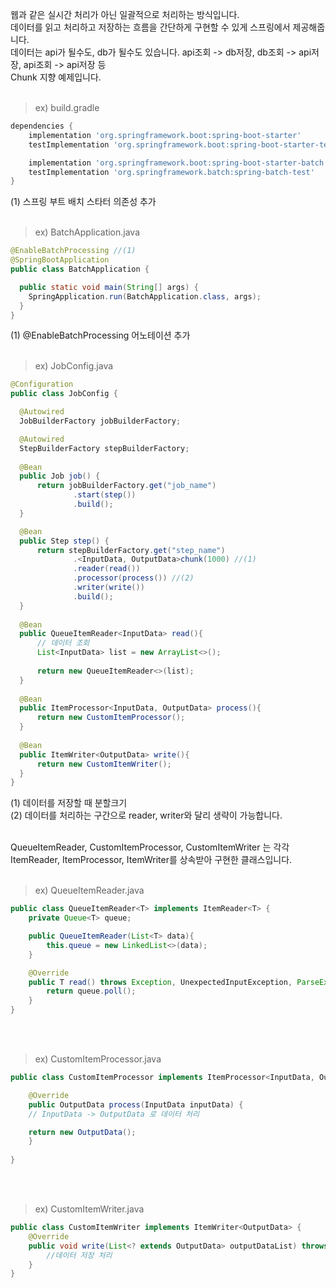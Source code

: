 웹과 같은 실시간 처리가 아닌 일괄적으로 처리하는 방식입니다. <br/>
데이터를 읽고 처리하고 저장하는 흐름을 간단하게 구현할 수 있게 스프링에서 제공해줍니다. <br/>
데이터는 api가 될수도, db가 될수도 있습니다. api조회 -> db저장, db조회 -> api저장, api조회 -> api저장 등 <br/>
Chunk 지향 예제입니다.<br/><br/>

> ex) build.gradle
~~~gradle
dependencies {
	implementation 'org.springframework.boot:spring-boot-starter'
	testImplementation 'org.springframework.boot:spring-boot-starter-test'

	implementation 'org.springframework.boot:spring-boot-starter-batch' //(1)
	testImplementation 'org.springframework.batch:spring-batch-test'
}
~~~
(1) 스프링 부트 배치 스타터 의존성 추가 <br/><br/>

> ex) BatchApplication.java
~~~java
@EnableBatchProcessing //(1)
@SpringBootApplication
public class BatchApplication {

  public static void main(String[] args) {
    SpringApplication.run(BatchApplication.class, args);
  }
}
~~~
(1) @EnableBatchProcessing 어노테이션 추가 <br/><br/>

> ex) JobConfig.java
~~~java
@Configuration
public class JobConfig {

  @Autowired
  JobBuilderFactory jobBuilderFactory;

  @Autowired
  StepBuilderFactory stepBuilderFactory;
    
  @Bean
  public Job job() {
      return jobBuilderFactory.get("job_name")
              .start(step())
              .build();
  }

  @Bean
  public Step step() {
      return stepBuilderFactory.get("step_name")
              .<InputData, OutputData>chunk(1000) //(1)
              .reader(read())
              .processor(process()) //(2)
              .writer(write())
              .build();
  }
    
  @Bean
  public QueueItemReader<InputData> read(){
      // 데이터 조회
      List<InputData> list = new ArrayList<>();
      
      return new QueueItemReader<>(list);
  }
  
  @Bean
  public ItemProcessor<InputData, OutputData> process(){
      return new CustomItemProcessor();
  }
  
  @Bean
  public ItemWriter<OutputData> write(){
      return new CustomItemWriter();
  }
}
~~~
(1) 데이터를 저장할 때 분할크기 <br/>
(2) 데이터를 처리하는 구간으로 reader, writer와 달리 생략이 가능합니다. <br/><br/>

QueueItemReader, CustomItemProcessor, CustomItemWriter 는 각각 ItemReader, ItemProcessor, ItemWriter를 상속받아 구현한 클래스입니다. <br/><br/>
> ex) QueueItemReader.java
~~~java
public class QueueItemReader<T> implements ItemReader<T> {
    private Queue<T> queue;

    public QueueItemReader(List<T> data){
        this.queue = new LinkedList<>(data);
    }

    @Override
    public T read() throws Exception, UnexpectedInputException, ParseException, NonTransientResourceException {
        return queue.poll();
    }
}
~~~
<br/><br/>

> ex) CustomItemProcessor.java
~~~java
public class CustomItemProcessor implements ItemProcessor<InputData, OutputData> {

    @Override
    public OutputData process(InputData inputData) {
	// InputData -> OutputData 로 데이터 처리

	return new OutputData();
    }
    
}
~~~
<br/><br/>
> ex) CustomItemWriter.java
~~~java
public class CustomItemWriter implements ItemWriter<OutputData> {
    @Override
    public void write(List<? extends OutputData> outputDataList) throws Exception {
    	//데이터 저장 처리
    }
}
~~~
